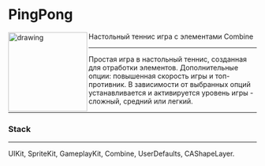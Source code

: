 # PingPong
<img align="left" src="https://im.wampi.ru/2022/09/22/SNIMOK-EKRANA-2022-09-22-V-18.43.01.png" alt="drawing" style="width:160px;"/> Настольный теннис игра с элементами Combine
***
Простая игра в настольный теннис, созданная для отработки элементов. 
Дополнительные опции: повышенная скорость игры и топ-противник. 
В зависимости от выбранных опций устанавливается и активируется уровень игры - сложный, средний или легкий.
***
### Stack
***
UIKit,
SpriteKit,
GameplayKit,
Combine,
UserDefaults,
CAShapeLayer. 



